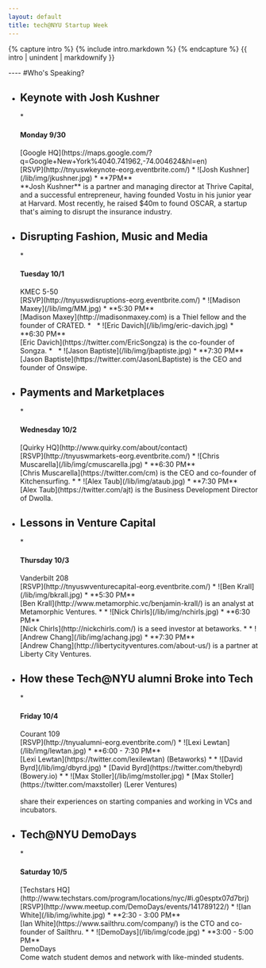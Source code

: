 ```yaml
---
layout: default
title: tech@NYU Startup Week
---
```

<div class="intro">
	
{% capture intro %}
  {% include intro.markdown %}
{% endcapture %}
{{ intro | unindent | markdownify }}
	
	


</div>
----
#Who's Speaking?

*	<h2>Keynote with Josh Kushner</h2>
	*	<h4>Monday 9/30</h4>
		[Google HQ](https://maps.google.com/?q=Google+New+York%4040.741962,-74.004624&hl=en)<br>
		[RSVP](http://tnyuswkeynote-eorg.eventbrite.com/)
	*	![Josh Kushner](/lib/img/jkushner.jpg)
	*	**7PM**<br>
		**Josh Kushner** is a partner and managing director at Thrive Capital, and a successful entrepreneur, having founded Vostu in his junior year at Harvard. Most recently, he raised $40m to found OSCAR, a startup that's aiming to disrupt the insurance industry.
	
*	<h2>Disrupting Fashion, Music and Media</h2>
	*	<h4>Tuesday 10/1</h4> 
		KMEC 5-50<br> 
		[RSVP](http://tnyuswdisruptions-eorg.eventbrite.com/)
	*	![Madison Maxey](/lib/img/MM.jpg)
	*	**5:30 PM** <br>
		[Madison Maxey](http://madisonmaxey.com) is a Thiel fellow and the founder of CRATED.
	*	&nbsp;
	*	![Eric Davich](/lib/img/eric-davich.jpg)
	*	**6:30 PM**<br> [Eric Davich](https://twitter.com/EricSongza) is the co-founder of Songza.
	*	&nbsp;
	*	![Jason Baptiste](/lib/img/jbaptiste.jpg)
	*	**7:30 PM**<br> [Jason Baptiste](https://twitter.com/JasonLBaptiste) is the CEO and founder of Onswipe.
*	<h2>Payments and Marketplaces</h2>
	*	<h4>Wednesday 10/2</h4>
		[Quirky HQ](http://www.quirky.com/about/contact)<br>
		[RSVP](http://tnyuswmarkets-eorg.eventbrite.com/)
	*	![Chris Muscarella](/lib/img/cmuscarella.jpg)
	*	**6:30 PM**<br> [Chris Muscarella](https://twitter.com/cm) is the CEO and co-founder of Kitchensurfing.
	*	
	*	![Alex Taub](/lib/img/ataub.jpg)
	*	**7:30 PM**<br>[Alex Taub](https://twitter.com/ajt) is the Business Development Director of Dwolla.
*	<h2>Lessons in Venture Capital</h2>
	*	<h4>Thursday 10/3</h4>
		Vanderbilt 208<br>
		[RSVP](http://tnyuswventurecapital-eorg.eventbrite.com/)
	*	![Ben Krall](/lib/img/bkrall.jpg)
	*	**5:30 PM**<br> [Ben Krall](http://www.metamorphic.vc/benjamin-krall/) is an analyst at Metamorphic Ventures.
	*	
	*	![Nick Chirls](/lib/img/nchirls.jpg)
	*	**6:30 PM**<br> [Nick Chirls](http://nickchirls.com/) is a seed investor at betaworks.
	*	
	*	![Andrew Chang](/lib/img/achang.jpg)
	*	**7:30 PM**<br> [Andrew Chang](http://libertycityventures.com/about-us/) is a partner at Liberty City Ventures.
*	<h2>How these Tech@NYU alumni Broke into Tech</h2>
	*	<h4>Friday 10/4</h4>
		Courant 109 <br>
		[RSVP](http://tnyualumni-eorg.eventbrite.com/)
	*	![Lexi Lewtan](/lib/img/lewtan.jpg)
	*	**6:00 - 7:30 PM**<br>
		[Lexi Lewtan](https://twitter.com/lexilewtan) (Betaworks)
	*	
	*	![David Byrd](/lib/img/dbyrd.jpg)
	*	[David Byrd](https://twitter.com/thebyrd) (Bowery.io)
	*	
	*	![Max Stoller](/lib/img/mstoller.jpg)
	*	[Max Stoller](https://twitter.com/maxstoller) (Lerer Ventures)<br><br> share their experiences on starting companies and working in VCs and incubators.

*	<h2>Tech@NYU DemoDays</h2>
	*	<h4>Saturday 10/5</h4>
		[Techstars HQ](http://www.techstars.com/program/locations/nyc/#i.g0esptx07d7brj)<br>
		[RSVP](http://www.meetup.com/DemoDays/events/141789122/)
	*	![Ian White](/lib/img/iwhite.jpg)
	*	**2:30 - 3:00 PM**<br>[Ian White](https://www.sailthru.com/company/) is the CTO and co-founder of Sailthru.
	*	
	*	![DemoDays](/lib/img/code.jpg)
	*	**3:00 - 5:00 PM**<br>
		DemoDays<br>
		Come watch student demos and network with like-minded students.
	